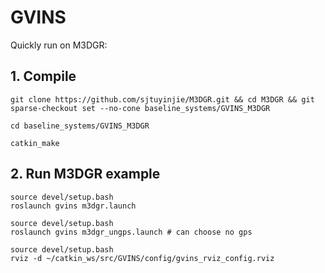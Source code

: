 # GVINS
Quickly run on M3DGR:

## 1. Compile 
```
git clone https://github.com/sjtuyinjie/M3DGR.git && cd M3DGR && git sparse-checkout set --no-cone baseline_systems/GVINS_M3DGR

cd baseline_systems/GVINS_M3DGR

catkin_make
```
## 2. Run M3DGR example
```
source devel/setup.bash
roslaunch gvins m3dgr.launch

source devel/setup.bash
roslaunch gvins m3dgr_ungps.launch # can choose no gps

source devel/setup.bash
rviz -d ~/catkin_ws/src/GVINS/config/gvins_rviz_config.rviz
```
